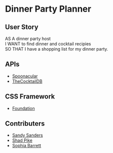 # Dinner Party Planner

## User Story
AS A dinner party host<br>
I WANT to find dinner and cocktail recipies<br>
SO THAT I have a shopping list for my dinner party.

## APIs
* [Spoonacular](https://spoonacular.com/food-api)
* [TheCocktailDB](https://www.thecocktaildb.com/api.php)

## CSS Framework
* [Foundation](https://get.foundation/sites/docs/)

## Contributers
* [Sandy Sanders](https://github.com/sandy-06)
* [Shad Pike](https://github.com/huf0)
* [Sophia Barrett](https://github.com/sophiabarrett)